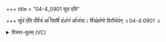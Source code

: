 +++
title = "04-4_0901 सुत एति"

+++
सु꣣त꣡ ए꣢ति प꣣वि꣢त्र꣣ आ꣢꣫ त्विषिं꣣ द꣡धा꣢न꣣ ओ꣡ज꣢सा। वि꣣च꣡क्षा꣢णो विरो꣣च꣡य꣢न् ॥ 04-4:0901 ॥

<details><summary>विस्वर-मूलम् (VC)</summary>

सुत एति पवित्र आ त्विषिं दधान ओजसा । विचक्षाणो विरोचयन् ॥९०१॥
</details>